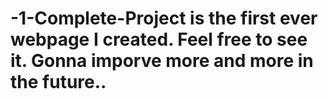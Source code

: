 # -1-Complete-Project is the first ever webpage I created. Feel free to see it. Gonna imporve more and more in the future.. 
